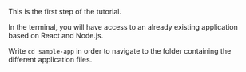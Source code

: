 This is the first step of the tutorial.

In the terminal, you will have access to an already existing application based on React and Node.js. 

Write `cd sample-app` in order to navigate to the folder containing the different application files. 
